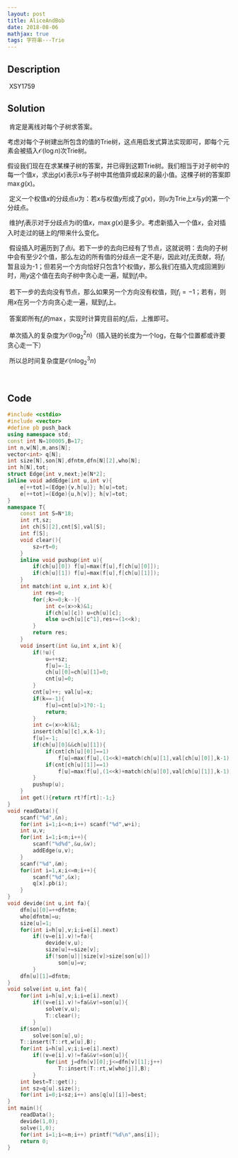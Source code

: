 ```yaml
---
layout: post
title: AliceAndBob
date: 2018-08-06
mathjax: true
tags: 字符串---Trie
---
```

## Description

​	XSY1759


<!-- more -->
## Solution

​	肯定是离线对每个子树求答案。

​	考虑对每个子树建出所包含的值的Trie树，这点用启发式算法实现即可，即每个元素会被插入$\mathcal O(\log n)$次Trie树。

​	假设我们现在在求某棵子树的答案，并已得到这颗Trie树。我们相当于对子树中的每一个值$x$，求出$g(x)$表示$x$与子树中其他值异或起来的最小值。这棵子树的答案即$\max g(x)$。

​	定义一个权值$x$的分歧点$u$为：若$x$与权值$y$形成了$g(x)$，则$u$为Trie上$x$与$y$的第一个分歧点。

​	维护$f_i$表示对于分歧点为$i$的值$x$，$\max g(x)$是多少。考虑新插入一个值$x$，会对插入时走过的链上的$f$带来什么变化。

​	假设插入时遍历到了点$i$。若下一步的去向已经有了节点，这就说明：去向的子树中会有至少2个值，那么左边的所有值的分歧点一定不是$i$，因此对$f_i$无贡献，将$f_i$暂且设为-1；但若另一个方向恰好只包含1个权值$y$，那么我们在插入完成回溯到$i$时，用$y$这个值在去向子树中贪心走一遍，赋到$f_i$中。

​	若下一步的去向没有节点，那么如果另一个方向没有权值，则$f_i=-1$；若有，则用$x$在另一个方向贪心走一遍，赋到$f_i$上。

​	答案即所有$f_i$的$\max$，实现时计算完目前的$f_i$后，上推即可。

​	单次插入的复杂度为$\mathcal O(\log_2^2 n)$（插入链的长度为一个log，在每个位置都或许要贪心走一下）

​	所以总时间复杂度是$\mathcal O(n \log_2^3 n)$

​	

## Code	

```c++
#include <cstdio>
#include <vector>
#define pb push_back
using namespace std;
const int N=100005,B=17;
int n,w[N],m,ans[N];
vector<int> q[N];
int size[N],son[N],dfntm,dfn[N][2],who[N];
int h[N],tot;
struct Edge{int v,next;}e[N*2];
inline void addEdge(int u,int v){
	e[++tot]=(Edge){v,h[u]}; h[u]=tot;
	e[++tot]=(Edge){u,h[v]}; h[v]=tot;
}
namespace T{
	const int S=N*18;
	int rt,sz;
	int ch[S][2],cnt[S],val[S];
	int f[S];
	void clear(){
		sz=rt=0;
	}
	inline void pushup(int u){
		if(ch[u][0]) f[u]=max(f[u],f[ch[u][0]]);
		if(ch[u][1]) f[u]=max(f[u],f[ch[u][1]]);
	}
	int match(int u,int x,int k){
		int res=0;
		for(;k>=0;k--){
			int c=(x>>k)&1;
			if(ch[u][c]) u=ch[u][c];
			else u=ch[u][c^1],res+=(1<<k);
		}
		return res;
	}
	void insert(int &u,int x,int k){
		if(!u){
			u=++sz;
			f[u]=-1;
			ch[u][0]=ch[u][1]=0;
			cnt[u]=0;
		}
		cnt[u]++; val[u]=x;
		if(k==-1){
			f[u]=cnt[u]>1?0:-1;	
			return;
		}
		int c=(x>>k)&1;
		insert(ch[u][c],x,k-1);	
		f[u]=-1;
		if(ch[u][0]&&ch[u][1]){	
			if(cnt[ch[u][0]]==1)
				f[u]=max(f[u],(1<<k)+match(ch[u][1],val[ch[u][0]],k-1));
			if(cnt[ch[u][1]]==1)
				f[u]=max(f[u],(1<<k)+match(ch[u][0],val[ch[u][1]],k-1));
		}
		pushup(u);
	}
	int get(){return rt?f[rt]:-1;}
}
void readData(){
	scanf("%d",&n);
	for(int i=1;i<=n;i++) scanf("%d",w+i);
	int u,v;
	for(int i=1;i<n;i++){
		scanf("%d%d",&u,&v);
		addEdge(u,v);
	}
	scanf("%d",&m);
	for(int i=1,x;i<=m;i++){
		scanf("%d",&x);
		q[x].pb(i);
	}
}
void devide(int u,int fa){
	dfn[u][0]=++dfntm;
	who[dfntm]=u;
	size[u]=1;
	for(int i=h[u],v;i;i=e[i].next)
		if((v=e[i].v)!=fa){
			devide(v,u);
			size[u]+=size[v];
			if(!son[u]||size[v]>size[son[u]])
				son[u]=v;
		}
	dfn[u][1]=dfntm;
}
void solve(int u,int fa){
	for(int i=h[u],v;i;i=e[i].next)
		if((v=e[i].v)!=fa&&v!=son[u]){
			solve(v,u);
			T::clear();
		}
	if(son[u])
		solve(son[u],u);
	T::insert(T::rt,w[u],B);
	for(int i=h[u],v;i;i=e[i].next)
		if((v=e[i].v)!=fa&&v!=son[u]){
			for(int j=dfn[v][0];j<=dfn[v][1];j++)
				T::insert(T::rt,w[who[j]],B);
		}
	int best=T::get();
	int sz=q[u].size();
	for(int i=0;i<sz;i++) ans[q[u][i]]=best;
}
int main(){
	readData();
	devide(1,0);
	solve(1,0);		
	for(int i=1;i<=m;i++) printf("%d\n",ans[i]);
	return 0;
}

```

​	

​	